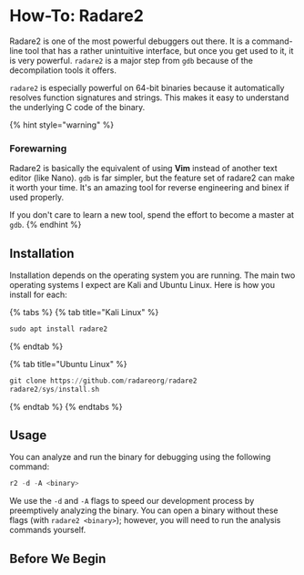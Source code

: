 # How-To: Radare2

Radare2 is one of the most powerful debuggers out there. It is a command-line tool that has a rather unintuitive interface, but once you get used to it, it is very powerful. `radare2` is a major step from `gdb` because of the decompilation tools it offers.

`radare2` is especially powerful on 64-bit binaries because it automatically resolves function signatures and strings. This makes it easy to understand the underlying C code of the binary.

{% hint style="warning" %}
### Forewarning

Radare2 is basically the equivalent of using **Vim** instead of another text editor (like Nano). `gdb` is far simpler, but the feature set of radare2 can make it worth your time. It's an amazing tool for reverse engineering and binex if used properly.

If you don't care to learn a new tool, spend the effort to become a master at `gdb`.
{% endhint %}

## Installation

Installation depends on the operating system you are running. The main two operating systems I expect are Kali and Ubuntu Linux. Here is how you install for each:

{% tabs %}
{% tab title="Kali Linux" %}
```nasm
sudo apt install radare2
```
{% endtab %}

{% tab title="Ubuntu Linux" %}
```nasm
git clone https://github.com/radareorg/radare2
radare2/sys/install.sh
```
{% endtab %}
{% endtabs %}

## Usage

You can analyze and run the binary for debugging using the following command:

```nasm
r2 -d -A <binary>
```

We use the `-d` and `-A` flags to speed our development process by preemptively analyzing the binary.  You can open a binary without these flags (with `radare2 <binary>`); however, you will need to run the analysis commands yourself.

## Before We Begin
